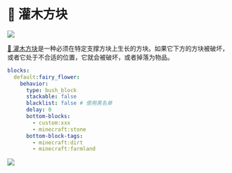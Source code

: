 # 🪻 灌木方块

![](https://mo-mi.gitbook.io/xiaomomi-plugins/~gitbook/image?url=https%3A%2F%2Fcontent.gitbook.com%2Fcontent%2FOgvQ1fEJPROp7131PPlK%2Fblobs%2FRFE0okQV9AmYrWNZNon9%2Fimage.png\&width=768\&dpr=4\&quality=100\&sign=2a071689\&sv=2)

[🪻 灌木方块](https://mo-mi.gitbook.io/xiaomomi-plugins/craftengine/plugin-wiki/craftengine/add-new-contents/blocks/block-behaviors/bush-block)是一种必须在特定支撑方块上生长的方块。如果它下方的方块被破坏，或者它处于不合适的位置，它就会被破坏，或者掉落为物品。

```yaml
blocks:
  default:fairy_flower:
    behavior:
      type: bush_block
      stackable: false
      blacklist: false # 使用黑名单
      delay: 0
      bottom-blocks:
        - custom:xxx
        - minecraft:stone
      bottom-block-tags:
        - minecraft:dirt
        - minecraft:farmland
```

![](https://mo-mi.gitbook.io/xiaomomi-plugins/~gitbook/image?url=https%3A%2F%2F1836335287-files.gitbook.io%2F%7E%2Ffiles%2Fv0%2Fb%2Fgitbook-x-prod.appspot.com%2Fo%2Fspaces%252FOgvQ1fEJPROp7131PPlK%252Fuploads%252FjeEOdk98aCeu339mvteN%252Fimage.png%3Falt%3Dmedia%26token%3D8ce624ed-d10f-409a-851f-c734d662278b\&width=768\&dpr=4\&quality=100\&sign=656383bd\&sv=2)
